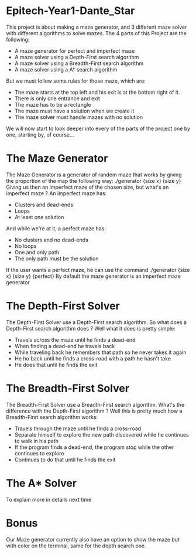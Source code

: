 # Epitech-Year1-Dante_Star

This project is about making a maze generator, and 3 different maze solver with different algorithms to solve mazes.
The 4 parts of this Project are the following:
- A maze generator for perfect and imperfect maze
- A maze solver using a Depth-First search algorithm
- A maze solver using a Breadth-First search algorithm
- A maze solver using a A* search algorithm

But we must follow some rules for those maze, which are:
- The maze starts at the top left and his exit is at the bottom right of it.
- There is only one entrance and exit
- The maze has to be a rectangle
- The maze must have a solution when we create it
- The maze solver must handle mazes with no solution

We will now start to look deeper into every of the parts of the project one by one, starting by, of course...

# The Maze Generator

The Maze Generator is a generator of random maze that works by giving the proportion of the map the following way:
./generator {size x} {size y}
Giving us then an imperfect maze of the chosen size, but what's an imperfect maze ?
An imperfect maze has:
- Clusters and dead-ends
- Loops
- At least one solution

And while we're at it, a perfect maze has:
- No clusters and no dead-ends
- No loops
- One and only path
- The only path must be the solution

If the user wants a perfect maze, he can use the command ./generator {size x} {size y} {perfect}
By default the maze generator is an imperfect maze generator

# The Depth-First Solver

The Depth-First Solver use a Depth-First search algorithm.
So what does a Depth-First search algorithm does ?
Well what it does is pretty simple:
- Travels across the maze until he finds a dead-end
- When finding a dead-end he travels back
- While traveling back he remembers that path so he never takes it again
- He ho back until he finds a cross-road with a path he hasn't take
- He does that until he finds the exit

# The Breadth-First Solver

The Breadth-First Solver use a Breadth-First search algorithm.
What's the difference with the Depth-First algorithm ?
Well this is pretty much how a Breadth-First search algorithm works:
- Travels through the maze until he finds a cross-road
- Separate himself to explore the new path discovered while he continues to walk in his path
- If the program finds a dead-end, the program stop while the other continues to explore
- Continues to do that until he finds the exit

# The A* Solver

To explain more in details next time

# Bonus

Our Maze generator currently also have an option to show the maze but with color on the terminal, same for the depth search one.
